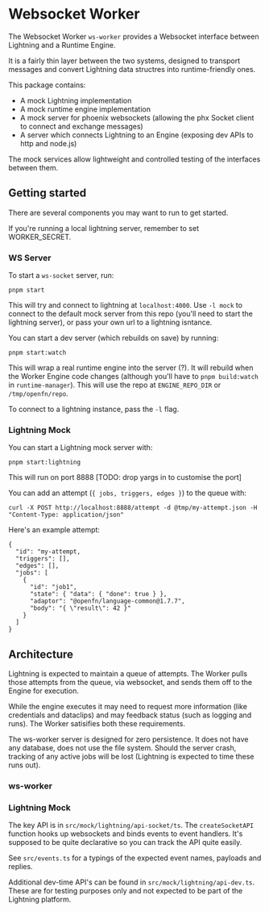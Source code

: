 # Websocket Worker

The Websocket Worker `ws-worker` provides a Websocket interface between Lightning and a Runtime Engine.

It is a fairly thin layer between the two systems, designed to transport messages and convert Lightning data structres into runtime-friendly ones.

This package contains:

- A mock Lightning implementation
- A mock runtime engine implementation
- A mock server for phoenix websockets (allowing the phx Socket client to connect and exchange messages)
- A server which connects Lightning to an Engine (exposing dev APIs to http and node.js)

The mock services allow lightweight and controlled testing of the interfaces between them.

## Getting started

There are several components you may want to run to get started.

If you're running a local lightning server, remember to set WORKER_SECRET.

### WS Server

To start a `ws-socket` server, run:

```
pnpm start
```

This will try and connect to lightning at `localhost:4000`. Use `-l mock` to connect to the default mock server from this repo (you'll need to start the lightning server), or pass your own url to a lightning isntance.

You can start a dev server (which rebuilds on save) by running:

```
pnpm start:watch
```

This will wrap a real runtime engine into the server (?). It will rebuild when the Worker Engine code changes (although you'll have to `pnpm build:watch` in `runtime-manager`). This will use the repo at `ENGINE_REPO_DIR` or `/tmp/openfn/repo`.

To connect to a lightning instance, pass the `-l` flag.

### Lightning Mock

You can start a Lightning mock server with:

```
pnpm start:lightning
```

This will run on port 8888 [TODO: drop yargs in to customise the port]

You can add an attempt (`{ jobs, triggers, edges }`) to the queue with:

```
curl -X POST http://localhost:8888/attempt -d @tmp/my-attempt.json -H "Content-Type: application/json"
```

Here's an example attempt:

```
{
  "id": "my-attempt,
  "triggers": [],
  "edges": [],
  "jobs": [
    {
      "id": "job1",
      "state": { "data": { "done": true } },
      "adaptor": "@openfn/language-common@1.7.7",
      "body": "{ \"result\": 42 }"
    }
  ]
}
```

## Architecture

Lightning is expected to maintain a queue of attempts. The Worker pulls those attempts from the queue, via websocket, and sends them off to the Engine for execution.

While the engine executes it may need to request more information (like credentials and dataclips) and may feedback status (such as logging and runs). The Worker satisifies both these requirements.

The ws-worker server is designed for zero persistence. It does not have any database, does not use the file system. Should the server crash, tracking of any active jobs will be lost (Lightning is expected to time these runs out).

### ws-worker

### Lightning Mock

The key API is in `src/mock/lightning/api-socket/ts`. The `createSocketAPI` function hooks up websockets and binds events to event handlers. It's supposed to be quite declarative so you can track the API quite easily.

See `src/events.ts` for a typings of the expected event names, payloads and replies.

Additional dev-time API's can be found in `src/mock/lightning/api-dev.ts`. These are for testing purposes only and not expected to be part of the Lightning platform.
